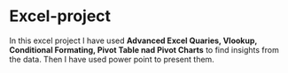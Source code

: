 # Excel-project
In this excel project I have used **Advanced Excel Quaries, Vlookup, Conditional Formating, Pivot Table nad Pivot Charts** to find insights from the data. Then I have used power point to present them.
